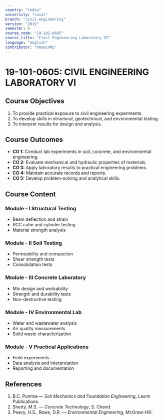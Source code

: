 ```yaml
---
country: "india"
university: "cusat"
branch: "civil-engineering"
version: "2019"
semester: 6
course_code: "19-101-0605"
course_title: "Civil Engineering Laboratory VI"
language: "english"
contributor: "@AswinMS"
---
```


# 19-101-0605: CIVIL ENGINEERING LABORATORY VI

## Course Objectives
1. To provide practical exposure to civil engineering experiments.
2. To develop skills in structural, geotechnical, and environmental testing.
3. To interpret results for design and analysis.

## Course Outcomes
* **CO 1:** Conduct lab experiments in soil, concrete, and environmental engineering.
* **CO 2:** Evaluate mechanical and hydraulic properties of materials.
* **CO 3:** Apply laboratory results to practical engineering problems.
* **CO 4:** Maintain accurate records and reports.
* **CO 5:** Develop problem-solving and analytical skills.

## Course Content

### Module - I Structural Testing
* Beam deflection and strain
* RCC cube and cylinder testing
* Material strength analysis

### Module - II Soil Testing
* Permeability and compaction
* Shear strength tests
* Consolidation tests

### Module - III Concrete Laboratory
* Mix design and workability
* Strength and durability tests
* Non-destructive testing

### Module - IV Environmental Lab
* Water and wastewater analysis
* Air quality measurements
* Solid waste characterization

### Module - V Practical Applications
* Field experiments
* Data analysis and interpretation
* Reporting and documentation

## References
1. B.C. Punmia — *Soil Mechanics and Foundation Engineering*, Laxmi Publications.
2. Shetty, M.S. — *Concrete Technology*, S. Chand.
3. Peavy, H.S., Rowe, D.R. — *Environmental Engineering*, McGraw-Hill.
